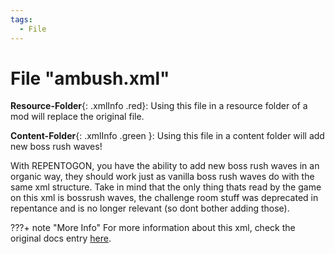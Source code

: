 ```yaml
---
tags:
  - File
---
```

# File "ambush.xml"

**Resource-Folder**{: .xmlInfo .red}: Using this file in a resource folder of a mod will replace the original file.

**Content-Folder**{: .xmlInfo .green }: Using this file in a content folder will add new boss rush waves!

With REPENTOGON, you have the ability to add new boss rush waves in an organic way, they should work just as vanilla boss rush waves do with the same xml structure.
Take in mind that the only thing thats read by the game on this xml is bossrush waves, the challenge room stuff was deprecated in repentance and is no longer relevant (so dont bother adding those).

???+ note "More Info"
    For more information about this xml, check the original docs entry [here](https://wofsauge.github.io/IsaacDocs/rep/xml/ambush.html). 
